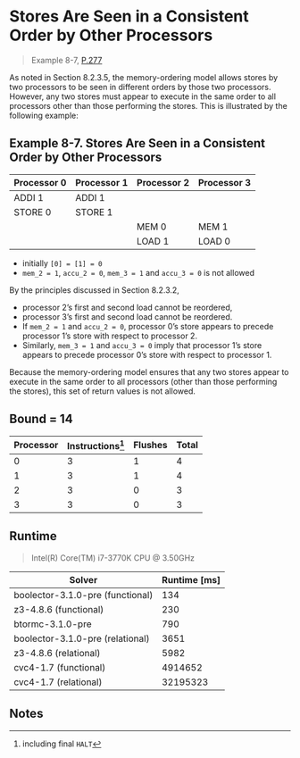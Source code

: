 # Stores Are Seen in a Consistent Order by Other Processors

> Example 8-7, [P.277](https://software.intel.com/sites/default/files/managed/7c/f1/253668-sdm-vol-3a.pdf#page=277)

As noted in Section 8.2.3.5, the memory-ordering model allows stores by two processors to be seen in different orders by those two processors.
However, any two stores must appear to execute in the same order to all processors other than those performing the stores.
This is illustrated by the following example:

## Example 8-7. Stores Are Seen in a Consistent Order by Other Processors

| Processor 0 | Processor 1 | Processor 2 | Processor 3 |
| ----------- | ----------- | ----------- | ----------- |
| ADDI 1      | ADDI 1      |             |             |
| STORE 0     | STORE 1     |             |             |
|             |             | MEM 0       | MEM 1       |
|             |             | LOAD 1      | LOAD 0      |

* initially `[0] = [1] = 0`
* `mem_2 = 1`, `accu_2 = 0`, `mem_3 = 1` and `accu_3 = 0` is not allowed

By the principles discussed in Section 8.2.3.2,

* processor 2’s first and second load cannot be reordered,
* processor 3’s first and second load cannot be reordered.
* If `mem_2 = 1` and `accu_2 = 0`, processor 0’s store appears to precede processor 1’s store with respect to processor 2.
* Similarly, `mem_3 = 1` and `accu_3 = 0` imply that processor 1’s store appears to precede processor 0’s store with respect to processor 1.

Because the memory-ordering model ensures that any two stores appear to execute in the same order to all processors (other than those performing the stores), this set of return values is not allowed.

## Bound = 14

| Processor | Instructions[^1]  | Flushes | Total |
| --------- | ----------------  | ------- | ----- |
| 0         | 3                 | 1       | 4     |
| 1         | 3                 | 1       | 4     |
| 2         | 3                 | 0       | 3     |
| 3         | 3                 | 0       | 3     |

## Runtime

> Intel(R) Core(TM) i7-3770K CPU @ 3.50GHz

| Solver                           | Runtime [ms] |
| -------------------------------- | ------------ |
| boolector-3.1.0-pre (functional) | 134          |
| z3-4.8.6 (functional)            | 230          |
| btormc-3.1.0-pre                 | 790          |
| boolector-3.1.0-pre (relational) | 3651         |
| z3-4.8.6 (relational)            | 5982         |
| cvc4-1.7 (functional)            | 4914652      |
| cvc4-1.7 (relational)            | 32195323     |

## Notes

[^1]: including final `HALT`
